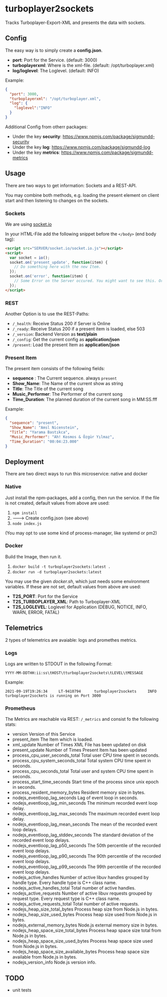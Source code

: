 # turboplayer2sockets

Tracks Turboplayer-Export-XML and presents the data with sockets.

## Config

The easy way is to simply create a __config.json__.

- __port__: Port for the Service. (default: 3000)
- __turboplayerxml__: Where is the xml-file. (default: /opt/turboplayer.xml)
- __log/loglevel__: The Loglevel. (default: INFO)

Example:

```json
{
  "port": 3000,
  "turboplayerxml": "/opt/turboplayer.xml",
  "log": {
    "loglevel":"INFO"
  }
}
```

Additional Config from otherr packages:

- Under the key __security__: <https://www.npmjs.com/package/sigmundd-security>
- Under the key __log__: <https://www.npmjs.com/package/sigmundd-log>
- Under the key __metrics__: <https://www.npmjs.com/package/sigmundd-metrics>

## Usage

There are two ways to get information: Sockets and a REST-API.  

You may combine both methods, e.g. loading the present element on client start
and then listening to changes on the sockets.

### Sockets

We are using [socket.io](https://socket.io/)

In your HTML-File add the following snippet before the `</body>` (end body tag):

```html
<script src="SERVER/socket.io/socket.io.js"></script>
<script>
  var socket = io();
  socket.on('present_update', function(item) {
    // Do something here with the new Item.
  });
  socket.on('error', function(item) {
    // Some Error on the Server occured. You might want to see this. Or not. Your Play
  });
</script>
```

### REST

Another Option is to use the REST-Paths:

- `/_health`: Receive Status 200 if Server is Online
- `/_ready`: Receive Status 200 if a present item is loaded, else 503
- `/_version`: Backend Version as __text/plain__
- `/_config`: Get the current config as __application/json__
- `/present`: Load the present Item as __application/json__

### Present Item

The present item consists of the following fields:

- __sequence__ : The Current sequence. always `present`
- __Show_Name__: The Name of the current show as string
- __Title__: The Title of the current song
- __Music_Performer__: The Performer of the current song
- __Time_Duration__: The planned duration of the current song in MM:SS.fff

Example:

```json
{
  "sequence": "present",
  "Show_Name": "Amsl Nicenstein",
  "Title": "Yarama Bastıkca",
  "Music_Performer": "Ah! Kosmos & Özgür Yılmaz",
  "Time_Duration": "00:04:23.000"
}
```

## Deployment

There are two direct ways to run this microservice: native and docker  

### Native

Just install the npm-packages, add a config,  then run the service.
If the file is not created, default values from above are used:

1. `npm install`
2. ---> Create config.json (see above)
3. `node index.js`

(You may opt to use some kind of process-manager, like systemd or pm2)

### Docker

Build the Image, then run it.

1. `docker build -t turboplayer2sockets:latest .`
2. `docker run -d turboplayer2sockets:latest`

You may use the given _docker.sh_, which just needs some environment variables.
If these are not set, default values from above are used:

- __T2S_PORT__: Port for the Service
- __T2S_TURBOPLAYER_XML__: Path to Turboplayer-XML
- __T2S_LOGLEVEL__: Loglevel for Application (DEBUG, NOTICE, INFO, WARN, ERROR, FATAL)

## Telemetrics

2 types of telemetrics are avaiable: logs and promethes metrics.

### Logs

Logs are written to STDOUT in the following Format:

`YYYY-MM-DDTHH:ii:ss\tHOST\tturboplayer2sockets\tLEVEL\tMESSAGE`

Example:

`2021-09-19T19:26:34     LT-9410794      turboplayer2sockets     INFO    turboplayer2sockets is running on Port 3000`

### Prometheus

The Metrics are reachable via REST: `/_metrics` and consist fo the following stats:

- version Version of this Service
- present_item The Item which is loaded.
- xml_update Number of Times XML File has been updated on disk
- present_update Number of Times Present Item has been updated
- process_cpu_user_seconds_total Total user CPU time spent in seconds.
- process_cpu_system_seconds_total Total system CPU time spent in seconds.
- process_cpu_seconds_total Total user and system CPU time spent in seconds.
- process_start_time_seconds Start time of the process since unix epoch in seconds.
- process_resident_memory_bytes Resident memory size in bytes.
- nodejs_eventloop_lag_seconds Lag of event loop in seconds.
- nodejs_eventloop_lag_min_seconds The minimum recorded event loop delay.
- nodejs_eventloop_lag_max_seconds The maximum recorded event loop delay.
- nodejs_eventloop_lag_mean_seconds The mean of the recorded event loop delays.
- nodejs_eventloop_lag_stddev_seconds The standard deviation of the recorded event loop delays.
- nodejs_eventloop_lag_p50_seconds The 50th percentile of the recorded event loop delays.
- nodejs_eventloop_lag_p90_seconds The 90th percentile of the recorded event loop delays.
- nodejs_eventloop_lag_p99_seconds The 99th percentile of the recorded event loop delays.
- nodejs_active_handles Number of active libuv handles grouped by handle type. Every handle type is C++ class name.
- nodejs_active_handles_total Total number of active handles.
- nodejs_active_requests Number of active libuv requests grouped by request type. Every request type is C++ class name.
- nodejs_active_requests_total Total number of active requests.
- nodejs_heap_size_total_bytes Process heap size from Node.js in bytes.
- nodejs_heap_size_used_bytes Process heap size used from Node.js in bytes.
- nodejs_external_memory_bytes Node.js external memory size in bytes.
- nodejs_heap_space_size_total_bytes Process heap space size total from Node.js in bytes.
- nodejs_heap_space_size_used_bytes Process heap space size used from Node.js in bytes.
- nodejs_heap_space_size_available_bytes Process heap space size available from Node.js in bytes.
- nodejs_version_info Node.js version info.

## TODO

- unit tests
